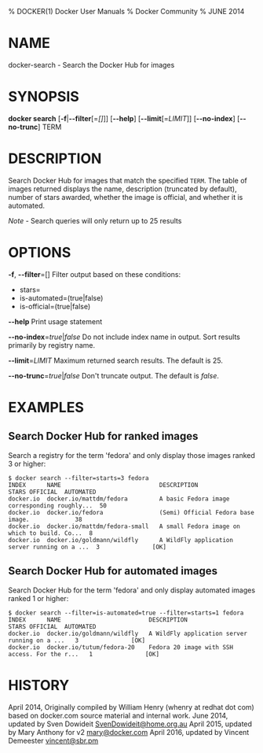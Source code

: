 % DOCKER(1) Docker User Manuals
% Docker Community
% JUNE 2014
# NAME
docker-search - Search the Docker Hub for images

# SYNOPSIS
**docker search**
[**-f**|**--filter**[=*[]*]]
[**--help**]
[**--limit**[=*LIMIT*]]
[**--no-index**]
[**--no-trunc**]
TERM

# DESCRIPTION

Search Docker Hub for images that match the specified `TERM`. The table
of images returned displays the name, description (truncated by default), number
of stars awarded, whether the image is official, and whether it is automated.

*Note* - Search queries will only return up to 25 results

# OPTIONS

**-f**, **--filter**=[]
   Filter output based on these conditions:
   - stars=<numberOfStar>
   - is-automated=(true|false)
   - is-official=(true|false)

**--help**
   Print usage statement

**--no-index**=*true*|*false*
   Do not include index name in output. Sort results primarily by registry
   name.

**--limit**=*LIMIT*
  Maximum returned search results. The default is 25.

**--no-trunc**=*true*|*false*
   Don't truncate output. The default is *false*.

# EXAMPLES

## Search Docker Hub for ranked images

Search a registry for the term 'fedora' and only display those images
ranked 3 or higher:

    $ docker search --filter=starts=3 fedora
    INDEX      NAME                            DESCRIPTION                                    STARS OFFICIAL  AUTOMATED
    docker.io  docker.io/mattdm/fedora         A basic Fedora image corresponding roughly...  50
    docker.io  docker.io/fedora                (Semi) Official Fedora base image.             38
    docker.io  docker.io/mattdm/fedora-small   A small Fedora image on which to build. Co...  8
    docker.io  docker.io/goldmann/wildfly      A WildFly application server running on a ...  3               [OK]

## Search Docker Hub for automated images

Search Docker Hub for the term 'fedora' and only display automated images
ranked 1 or higher:

    $ docker search --filter=is-automated=true --filter=starts=1 fedora
    INDEX      NAME                         DESCRIPTION                                     STARS OFFICIAL  AUTOMATED
    docker.io  docker.io/goldmann/wildfly   A WildFly application server running on a ...   3               [OK]
    docker.io  docker.io/tutum/fedora-20    Fedora 20 image with SSH access. For the r...   1               [OK]

# HISTORY
April 2014, Originally compiled by William Henry (whenry at redhat dot com)
based on docker.com source material and internal work.
June 2014, updated by Sven Dowideit <SvenDowideit@home.org.au>
April 2015, updated by Mary Anthony for v2 <mary@docker.com>
April 2016, updated by Vincent Demeester <vincent@sbr.pm>
